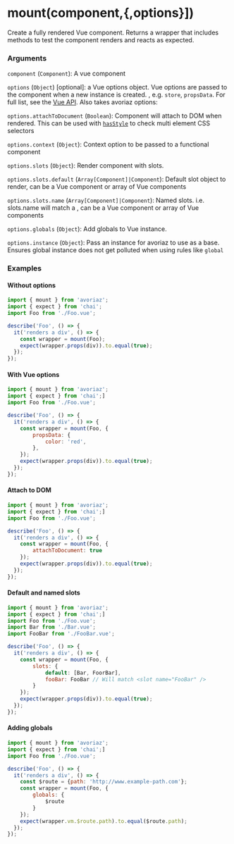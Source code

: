 # mount(component,{,options}])

Create a fully rendered Vue component. Returns a wrapper that includes methods to test the component renders and reacts as expected.

### Arguments

`component` (`Component`): A vue component

`options` (`Object`) [optional]: a Vue options object. Vue options are passed to the component when a new instance is created. , e.g. `store`, `propsData`. For full list, see the [Vue API](https://vuejs.org/v2/api/). Also takes avoriaz options:

`options.attachToDocument` (`Boolean`): Component will attach to DOM when rendered. This can be used with [`hasStyle`](/api/mount/hasStyle.md) to check multi element CSS selectors

`options.context` (`Object`): Context option to be passed to a functional component

`options.slots` (`Object`): Render component with slots.

`options.slots.default` (`Array[Component]|Component`): Default slot object to render, can be a Vue component or array of Vue components

`options.slots.name` (`Array[Component]|Component`): Named slots. i.e. slots.name will match a <slot name="name" />, can be a Vue component or array of Vue components

`options.globals` (`Object`): Add globals to Vue instance.

`options.instance` (`Object`): Pass an instance for avoriaz to use as a base. Ensures global instance does not get polluted when using rules like `global`

### Examples

#### Without options

```js
import { mount } from 'avoriaz';
import { expect } from 'chai';
import Foo from './Foo.vue';

describe('Foo', () => {
  it('renders a div', () => {
    const wrapper = mount(Foo);
    expect(wrapper.props(div)).to.equal(true);
  });
});
```
#### With Vue options
```js
import { mount } from 'avoriaz';
import { expect } from 'chai';]
import Foo from './Foo.vue';

describe('Foo', () => {
  it('renders a div', () => {
    const wrapper = mount(Foo, { 
        propsData: { 
            color: 'red',
        },
    });
    expect(wrapper.props(div)).to.equal(true);
  });
});
```

#### Attach to DOM
```js
import { mount } from 'avoriaz';
import { expect } from 'chai';]
import Foo from './Foo.vue';

describe('Foo', () => {
  it('renders a div', () => {
    const wrapper = mount(Foo, { 
        attachToDocument: true
    });
    expect(wrapper.props(div)).to.equal(true);
  });
});
```
#### Default and named slots
```js
import { mount } from 'avoriaz';
import { expect } from 'chai';]
import Foo from './Foo.vue';
import Bar from './Bar.vue';
import FooBar from './FooBar.vue';

describe('Foo', () => {
  it('renders a div', () => {
    const wrapper = mount(Foo, { 
        slots: {
            default: [Bar, FoorBar],
            fooBar: FooBar // Will match <slot name="FooBar" />
        }
    });
    expect(wrapper.props(div)).to.equal(true);
  });
});
```

#### Adding globals
```js
import { mount } from 'avoriaz';
import { expect } from 'chai';]
import Foo from './Foo.vue';

describe('Foo', () => {
  it('renders a div', () => {
    const $route = {path: 'http://www.example-path.com'};
    const wrapper = mount(Foo, { 
        globals: {
            $route
        }
    });
    expect(wrapper.vm.$route.path).to.equal($route.path);
  });
});
```
